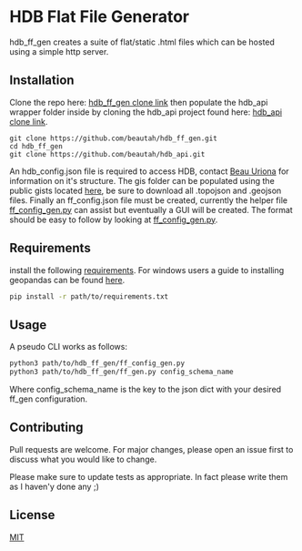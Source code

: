 # HDB Flat File Generator

hdb_ff_gen creates a suite of flat/static .html files which can be hosted using a simple http server.

## Installation

Clone the repo here: [hdb_ff_gen clone link](https://github.com/beautah/hdb_ff_gen.git) then populate the hdb_api wrapper folder inside by cloning the hdb_api project found here: [hdb_api clone link](https://github.com/beautah/hdb_api.git).

```git
git clone https://github.com/beautah/hdb_ff_gen.git
cd hdb_ff_gen
git clone https://github.com/beautah/hdb_api.git
```

An hdb_config.json file is required to access HDB, contact [Beau Uriona](mailto:buriona@usbr.gov) for information on it's structure. The gis folder can be populated using the public gists located [here](https://gist.github.com/beautah), be sure to download all .topojson and .geojson files. Finally an ff_config.json file must be created, currently the helper file [ff_config_gen.py](https://github.com/beautah/hdb_ff_gen/blob/master/ff_config_gen.py) can assist but eventually a GUI will be created. The format should be easy to follow by looking at [ff_config_gen.py](https://github.com/beautah/hdb_ff_gen/blob/master/ff_config_gen.py).

## Requirements

install the following [requirements](https://github.com/beautah/hdb_ff_gen/blob/master/requirements.txt). For windows users a guide to installing geopandas can be found [here](https://geoffboeing.com/2014/09/using-geopandas-windows/).

```bash
pip install -r path/to/requirements.txt
```

## Usage

A pseudo CLI works as follows:

```bash
python3 path/to/hdb_ff_gen/ff_config_gen.py
python3 path/to/hdb_ff_gen/ff_gen.py config_schema_name
```
Where config_schema_name is the key to the json dict with your desired ff_gen configuration.

## Contributing
Pull requests are welcome. For major changes, please open an issue first to discuss what you would like to change.

Please make sure to update tests as appropriate. In fact please write them as I haven'y done any ;)

## License
[MIT](https://choosealicense.com/licenses/mit/)